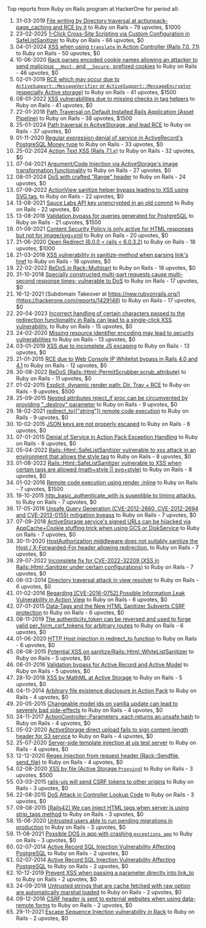 Top reports from Ruby on Rails program at HackerOne for period all:

1. 31-03-2019 [File writing by Directory traversal at actionpack-page_caching and RCE by it](https://hackerone.com/reports/519220) to Ruby on Rails - 79 upvotes, $1000
2. 23-02-2025 [1-Click Cross-Site Scripting via Custom Configuration in SafeListSanitizer](https://hackerone.com/reports/3008446) to Ruby on Rails - 66 upvotes, $0
3. 04-01-2024 [XSS when using `translate` in Action Controller (Rails 7.0, 7.1)](https://hackerone.com/reports/2303609) to Ruby on Rails - 50 upvotes, $0
4. 10-06-2020 [Rack parses encoded cookie names allowing an attacker to send malicious `__Host-` and `__Secure-` prefixed cookies](https://hackerone.com/reports/895727) to Ruby on Rails - 46 upvotes, $0
5. 02-01-2019 [RCE which may occur due to `ActiveSupport::MessageVerifier` or `ActiveSupport::MessageEncryptor` (especially Active storage)](https://hackerone.com/reports/473888) to Ruby on Rails - 41 upvotes, $1500
6. 08-01-2022 [XSS vulnerabilities due to missing checks in tag helpers](https://hackerone.com/reports/1444151) to Ruby on Rails - 41 upvotes, $0
7. 22-01-2018 [Path Traversal on Default Installed Rails Application (Asset Pipeline)](https://hackerone.com/reports/307808) to Ruby on Rails - 38 upvotes, $1500
8. 25-01-2024 [Path traversal in AcitveStorage, and lead RCE](https://hackerone.com/reports/2334455) to Ruby on Rails - 37 upvotes, $0
9. 01-11-2020 [Regular expression denial of service in ActiveRecord's PostgreSQL Money type](https://hackerone.com/reports/1023899) to Ruby on Rails - 33 upvotes, $0
10. 25-02-2024 [Action Text XSS (Rails 7.1.x)](https://hackerone.com/reports/2389565) to Ruby on Rails - 32 upvotes, $0
11. 07-04-2021 [Argument/Code Injection via ActiveStorage's image transformation functionality](https://hackerone.com/reports/1154034) to Ruby on Rails - 27 upvotes, $0
12. 08-01-2024 [DoS with crafted "Range" header](https://hackerone.com/reports/2307813) to Ruby on Rails - 24 upvotes, $0
13. 07-09-2022 [ActionView sanitize helper bypass leading to XSS using SVG tag.](https://hackerone.com/reports/1694173) to Ruby on Rails - 22 upvotes, $0
14. 13-08-2021 [Sauce Labs API key unencrypted in an old commit](https://hackerone.com/reports/1302395) to Ruby on Rails - 22 upvotes, $0
15. 13-08-2018 [Validation bypass for queries generated for PostgreSQL](https://hackerone.com/reports/394253) to Ruby on Rails - 21 upvotes, $1500
16. 01-09-2021 [Content Security Policy is only active for HTML responses  but not for image/svg+xml](https://hackerone.com/reports/1327196) to Ruby on Rails - 20 upvotes, $0
17. 21-06-2020 [Open Redirect (6.0.0 \< rails \< 6.0.3.2)](https://hackerone.com/reports/904059) to Ruby on Rails - 18 upvotes, $1000
18. 21-03-2018 [XSS vulnerability in sanitize-method when parsing link's href](https://hackerone.com/reports/328270) to Ruby on Rails - 18 upvotes, $0
19. 22-02-2022 [ReDoS in Rack::Multipart](https://hackerone.com/reports/1489141) to Ruby on Rails - 18 upvotes, $0
20. 31-10-2018 [Specially constructed multi-part requests cause multi-second response times; vulnerable to DoS](https://hackerone.com/reports/431561) to Ruby on Rails - 17 upvotes, $0
21. 16-12-2021 [Subdomain Takeover at https://new.rubyonrails.org/](https://hackerone.com/reports/1429148) to Ruby on Rails - 17 upvotes, $0
22. 20-04-2023 [Incorrect handling of certain characters passed to the redirection functionality in Rails can lead to a single-click XSS vulnerability.](https://hackerone.com/reports/1955370) to Ruby on Rails - 15 upvotes, $0
23. 24-02-2020 [Missing resource identifier encoding may lead to security vulnerabilities](https://hackerone.com/reports/803922) to Ruby on Rails - 13 upvotes, $0
24. 03-01-2019 [XSS due to incomplete JS escaping](https://hackerone.com/reports/474262) to Ruby on Rails - 13 upvotes, $0
25. 21-01-2015 [RCE due to Web Console IP Whitelist bypass in Rails 4.0 and 4.1](https://hackerone.com/reports/44513) to Ruby on Rails - 12 upvotes, $0
26. 30-08-2022 [ReDoS (Rails::Html::PermitScrubber.scrub_attribute)](https://hackerone.com/reports/1684163) to Ruby on Rails - 11 upvotes, $0
27. 01-02-2015 [Explicit, dynamic render path: Dir. Trav + RCE](https://hackerone.com/reports/46019) to Ruby on Rails - 9 upvotes, $500
28. 25-09-2015 [Nested attributes reject_if proc can be circumvented by providing "_destroy" parameter](https://hackerone.com/reports/90457) to Ruby on Rails - 9 upvotes, $0
29. 18-02-2021 [redirect_to(["string"]) remote code execution](https://hackerone.com/reports/1106652) to Ruby on Rails - 9 upvotes, $0
30. 10-02-2015 [JSON keys are not properly escaped](https://hackerone.com/reports/47280) to Ruby on Rails - 8 upvotes, $0
31. 07-01-2015 [Denial of Service in Action Pack Exception Handling](https://hackerone.com/reports/42797) to Ruby on Rails - 8 upvotes, $0
32. 05-04-2022 [Rails::Html::SafeListSanitizer vulnerable to xss attack in an environment that allows the style tag](https://hackerone.com/reports/1530898) to Ruby on Rails - 8 upvotes, $0
33. 01-08-2022 [Rails::Html::SafeListSanitizer vulnerable to XSS when certain tags are allowed (math+style || svg+style)](https://hackerone.com/reports/1656627) to Ruby on Rails - 8 upvotes, $0
34. 01-02-2016 [Remote code execution using render :inline](https://hackerone.com/reports/113928) to Ruby on Rails - 7 upvotes, $1500
35. 19-10-2015 [http_basic_authenticate_with is suseptible to timing attacks.](https://hackerone.com/reports/94568) to Ruby on Rails - 7 upvotes, $0
36. 17-05-2016 [Unsafe Query Generation (CVE-2012-2660, CVE-2012-2694 and CVE-2013-0155) mitigation bypass](https://hackerone.com/reports/139321) to Ruby on Rails - 7 upvotes, $0
37. 07-09-2018 [ActiveStorage service's signed URLs can be hijacked via AppCache+Cookie stuffing trick when using GCS or DiskService](https://hackerone.com/reports/407319) to Ruby on Rails - 7 upvotes, $0
38. 30-11-2020 [HostAuthorization middleware does not suitably sanitize the Host / X-Forwarded-For header allowing redirection.](https://hackerone.com/reports/1047447) to Ruby on Rails - 7 upvotes, $0
39. 29-07-2022 [Incomplete fix for CVE-2022-32209 (XSS in Rails::Html::Sanitizer under certain configurations)](https://hackerone.com/reports/1654310) to Ruby on Rails - 7 upvotes, $0
40. 06-03-2014 [Directory traversal attack in view resolver](https://hackerone.com/reports/3370) to Ruby on Rails - 6 upvotes, $0
41. 01-02-2016 [Regarding [CVE-2016-0752] Possible Information Leak Vulnerability in Action View](https://hackerone.com/reports/113831) to Ruby on Rails - 6 upvotes, $0
42. 07-01-2015 [Data-Tags and the New HTML Sanitizer Subverts CSRF protection](https://hackerone.com/reports/42728) to Ruby on Rails - 6 upvotes, $0
43. 08-11-2019 [The authenticity_token can be reversed and used to forge valid per_form_csrf_tokens for arbitrary routes](https://hackerone.com/reports/732415) to Ruby on Rails - 6 upvotes, $0
44. 01-06-2020 [HTTP Host injection in redirect_to function](https://hackerone.com/reports/888176) to Ruby on Rails - 6 upvotes, $0
45. 08-08-2015 [Potential XSS on sanitize/Rails::Html::WhiteListSanitizer](https://hackerone.com/reports/81212) to Ruby on Rails - 5 upvotes, $0
46. 06-01-2016 [Validation bypass for Active Record and Active Model](https://hackerone.com/reports/108723) to Ruby on Rails - 5 upvotes, $0
47. 28-10-2018 [XSS by MathML at Active Storage](https://hackerone.com/reports/429873) to Ruby on Rails - 5 upvotes, $0
48. 04-11-2014 [Arbitrary file existence disclosure in Action Pack](https://hackerone.com/reports/43440) to Ruby on Rails - 4 upvotes, $0
49. 20-05-2015 [Changeable model ids on vanilla update can lead to severely bad side-effects](https://hackerone.com/reports/63131) to Ruby on Rails - 4 upvotes, $0
50. 24-11-2017 [ActionController::Parameters .each returns an unsafe hash](https://hackerone.com/reports/292797) to Ruby on Rails - 4 upvotes, $0
51. 05-02-2020 [ActiveStorage direct upload fails to sign content-length header for S3 service](https://hackerone.com/reports/789579) to Ruby on Rails - 4 upvotes, $0
52. 25-07-2020 [Server-side template injection at ujs test server](https://hackerone.com/reports/942103) to Ruby on Rails - 4 upvotes, $0
53. 12-12-2020 [Regex Injection from request header (Rack::Sendfile, send_file)](https://hackerone.com/reports/1057216) to Ruby on Rails - 4 upvotes, $0
54. 02-08-2020 [XSS by file (Active Storage `Proxying`)](https://hackerone.com/reports/949513) to Ruby on Rails - 3 upvotes, $500
55. 03-03-2015 [rails-ujs will send CSRF tokens to other origins](https://hackerone.com/reports/49935) to Ruby on Rails - 3 upvotes, $0
56. 22-08-2015 [DoS Attack in Controller Lookup Code](https://hackerone.com/reports/83962) to Ruby on Rails - 3 upvotes, $0
57. 09-08-2015 [[Rails42] We can inject HTML tags when server is using strip_tags method](https://hackerone.com/reports/81396) to Ruby on Rails - 3 upvotes, $0
58. 15-06-2020 [Untrusted users able to run pending migrations in production](https://hackerone.com/reports/899069) to Ruby on Rails - 3 upvotes, $0
59. 11-08-2021 [Possible DOS in app with crashing `exceptions_app`](https://hackerone.com/reports/1300802) to Ruby on Rails - 3 upvotes, $0
60. 02-07-2014 [Active Record SQL Injection Vulnerability Affecting PostgreSQL](https://hackerone.com/reports/28449) to Ruby on Rails - 2 upvotes, $0
61. 02-07-2014 [Active Record SQL Injection Vulnerability Affecting PostgreSQL](https://hackerone.com/reports/28450) to Ruby on Rails - 2 upvotes, $0
62. 10-12-2019 [Prevent XSS when passing a parameter directly into link_to ](https://hackerone.com/reports/755354) to Ruby on Rails - 2 upvotes, $0
63. 24-09-2018 [Untrusted strings that are cache fetched with raw option are automatically marshal loaded](https://hackerone.com/reports/413388) to Ruby on Rails - 2 upvotes, $0
64. 09-12-2016 [CSRF header is sent to external websites when using data-remote forms](https://hackerone.com/reports/189878) to Ruby on Rails - 2 upvotes, $0
65. 29-11-2021 [Escape Sequence Injection vulnerability in Rack](https://hackerone.com/reports/1411867) to Ruby on Rails - 2 upvotes, $0
